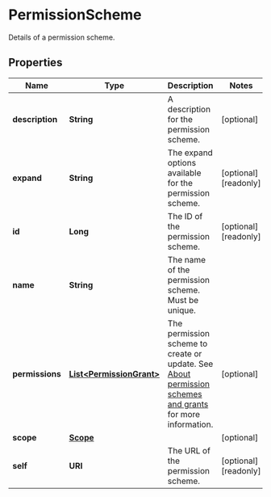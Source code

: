 

# PermissionScheme

Details of a permission scheme.

## Properties

| Name | Type | Description | Notes |
|------------ | ------------- | ------------- | -------------|
|**description** | **String** | A description for the permission scheme. |  [optional] |
|**expand** | **String** | The expand options available for the permission scheme. |  [optional] [readonly] |
|**id** | **Long** | The ID of the permission scheme. |  [optional] [readonly] |
|**name** | **String** | The name of the permission scheme. Must be unique. |  |
|**permissions** | [**List&lt;PermissionGrant&gt;**](PermissionGrant.md) | The permission scheme to create or update. See [About permission schemes and grants](../api-group-permission-schemes/#about-permission-schemes-and-grants) for more information. |  [optional] |
|**scope** | [**Scope**](Scope.md) |  |  [optional] |
|**self** | **URI** | The URL of the permission scheme. |  [optional] [readonly] |



